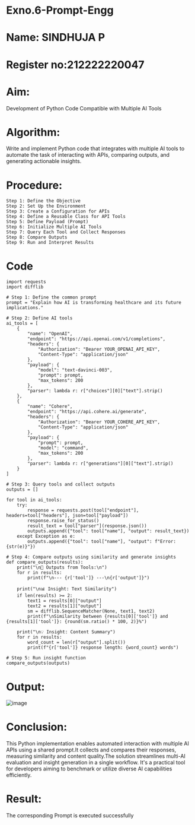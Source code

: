 # Exno.6-Prompt-Engg
# Name: SINDHUJA P
# Register no:212222220047
# Aim: 
Development of Python Code Compatible with Multiple AI Tools

# Algorithm: 
Write and implement Python code that integrates with multiple AI tools to automate the task of interacting with APIs, comparing outputs, and generating actionable insights.

# Procedure:
    Step 1: Define the Objective
    Step 2: Set Up the Environment
    Step 3: Create a Configuration for APIs
    Step 4: Define a Reusable Class for API Tools
    Step 5: Define Payload (Prompt)
    Step 6: Initialize Multiple AI Tools
    Step 7: Query Each Tool and Collect Responses
    Step 8: Compare Outputs
    Step 9: Run and Interpret Results

# Code
```
import requests
import difflib

# Step 1: Define the common prompt
prompt = "Explain how AI is transforming healthcare and its future implications."

# Step 2: Define AI tools
ai_tools = [
    {
        "name": "OpenAI",
        "endpoint": "https://api.openai.com/v1/completions",
        "headers": {
            "Authorization": "Bearer YOUR_OPENAI_API_KEY",
            "Content-Type": "application/json"
        },
        "payload": {
            "model": "text-davinci-003",
            "prompt": prompt,
            "max_tokens": 200
        },
        "parser": lambda r: r["choices"][0]["text"].strip()
    },
    {
        "name": "Cohere",
        "endpoint": "https://api.cohere.ai/generate",
        "headers": {
            "Authorization": "Bearer YOUR_COHERE_API_KEY",
            "Content-Type": "application/json"
        },
        "payload": {
            "prompt": prompt,
            "model": "command",
            "max_tokens": 200
        },
        "parser": lambda r: r["generations"][0]["text"].strip()
    }
]

# Step 3: Query tools and collect outputs
outputs = []

for tool in ai_tools:
    try:
        response = requests.post(tool["endpoint"], headers=tool["headers"], json=tool["payload"])
        response.raise_for_status()
        result_text = tool["parser"](response.json())
        outputs.append({"tool": tool["name"], "output": result_text})
    except Exception as e:
        outputs.append({"tool": tool["name"], "output": f"Error: {str(e)}"})

# Step 4: Compare outputs using similarity and generate insights
def compare_outputs(results):
    print("\n📝 Outputs from Tools:\n")
    for r in results:
        print(f"\n--- {r['tool']} ---\n{r['output']}")

    print("\n📊 Insight: Text Similarity")
    if len(results) >= 2:
        text1 = results[0]["output"]
        text2 = results[1]["output"]
        sm = difflib.SequenceMatcher(None, text1, text2)
        print(f"\nSimilarity between {results[0]['tool']} and {results[1]['tool']}: {round(sm.ratio() * 100, 2)}%")

    print("\n💡 Insight: Content Summary")
    for r in results:
        word_count = len(r["output"].split())
        print(f"{r['tool']} response length: {word_count} words")

# Step 5: Run insight function
compare_outputs(outputs)
```

# Output:
![image](https://github.com/user-attachments/assets/a76359ab-08c3-4dfb-9c26-fa2f080d2aca)

# Conclusion:
This Python implementation enables automated interaction with multiple AI APIs using a shared prompt.It collects and compares their responses, measuring similarity and content quality.The solution streamlines 
multi-AI evaluation and insight generation in a single workflow. It's a practical tool for developers aiming to benchmark or utilize diverse AI capabilities efficiently.
# Result: 
The corresponding Prompt is executed successfully
